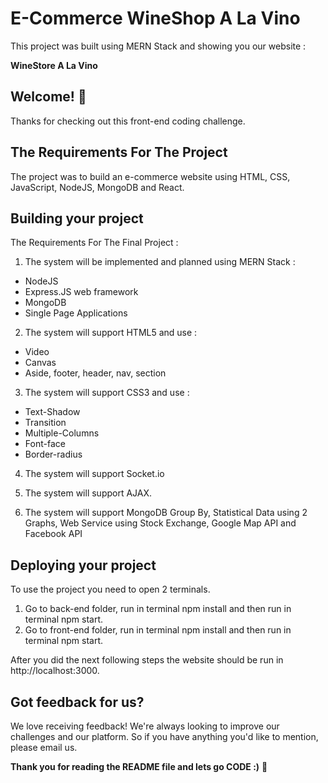 # E-Commerce WineShop A La Vino

This project was built using MERN Stack and showing you our website : 

**WineStore A La Vino**

## Welcome! 👋

Thanks for checking out this front-end coding challenge.

## The Requirements For The Project

The project was to build an e-commerce website using HTML, CSS, JavaScript, NodeJS, MongoDB and React.

## Building your project

The Requirements For The Final Project :

1. The system will be implemented and planned using MERN Stack :
- NodeJS
- Express.JS web framework
- MongoDB
- Single Page Applications

2. The system will support HTML5 and use :
- Video
- Canvas 
- Aside, footer, header, nav, section

3. The system will support CSS3 and use :
- Text-Shadow
- Transition
- Multiple-Columns
- Font-face
- Border-radius

4. The system will support Socket.io

5. The system will support AJAX.

6. The system will support MongoDB Group By, Statistical Data using 2 Graphs, Web Service using Stock Exchange, Google Map API and Facebook API

## Deploying your project

To use the project you need to open 2 terminals.

1. Go to back-end folder, run in terminal npm install and then run in terminal npm start.
2. Go to front-end folder, run in terminal npm install and then run in terminal npm start.

After you did the next following steps the website should be run in http://localhost:3000.

## Got feedback for us?

We love receiving feedback! We're always looking to improve our challenges and our platform. So if you have anything you'd like to mention, please email us.

**Thank you for reading the README file and lets go CODE :)** 🚀
